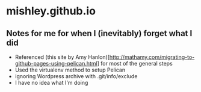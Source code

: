 # mishley.github.io
## Notes for me for when I (inevitably) forget what I did

- Referenced (this site by Amy Hanlon)[http://mathamy.com/migrating-to-github-pages-using-pelican.html] for most of the general steps
- Used the virtualenv method to setup Pelican
- ignoring Wordpress archive with .git/info/exclude 
 - I have no idea what I'm doing
